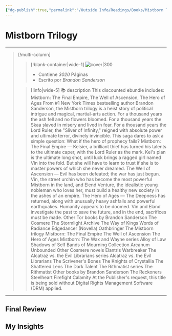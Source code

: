 ```yaml
---
{"dg-publish":true,"permalink":"/Outside Info/Readings/Books/Mistborn Trilogy/","title":"Mistborn Trilogy","updated":"2023-11-20T19:34:46.041-05:00"}
---
```



# Mistborn Trilogy
- - -
> [!multi-column]
> 
> > [!blank-container|wide-1]
> >  ![cover|300](http://books.google.com/books/content?id=F8u01NaEZU0C&printsec=frontcover&img=1&zoom=1&edge=curl&source=gbs_api)
> >- Contiene *3020* Páginas
> >- Escrito por *Brandon Sanderson*
> 
> > [!info|wide-5] 📚 description
> > This discounted ebundle includes: Mistborn: The Final Empire, The Well of Ascension, The Hero of Ages From #1 New York Times bestselling author Brandon Sanderson, the Mistborn trilogy is a heist story of political intrigue and magical, martial-arts action. For a thousand years the ash fell and no flowers bloomed. For a thousand years the Skaa slaved in misery and lived in fear. For a thousand years the Lord Ruler, the "Sliver of Infinity," reigned with absolute power and ultimate terror, divinely invincible. This saga dares to ask a simple question: What if the hero of prophecy fails? Mistborn: The Final Empire — Kelsier, a brilliant thief has turned his talents to the ultimate caper, with the Lord Ruler as the mark. Kel's plan is the ultimate long shot, until luck brings a ragged girl named Vin into the fold. But she will have to learn to trust if she is to master powers of which she never dreamed. The Well of Ascension — Evil has been defeated; the war has just begun. Vin, the street urchin who has become the most powerful Mistborn in the land, and Elend Venture, the idealistic young nobleman who loves her, must build a healthy new society in the ashes of an empire. The Hero of Ages — The Deepness has returned, along with unusually heavy ashfalls and powerful earthquakes. Humanity appears to be doomed. Vin and Eland investigate the past to save the future, and in the end, sacrifices must be made. Other Tor books by Brandon Sanderson The Cosmere The Stormlight Archive The Way of Kings Words of Radiance Edgedancer (Novella) Oathbringer The Mistborn trilogy Mistborn: The Final Empire The Well of Ascension The Hero of Ages Mistborn: The Wax and Wayne series Alloy of Law Shadows of Self Bands of Mourning Collection Arcanum Unbounded Other Cosmere novels Elantris Warbreaker The Alcatraz vs. the Evil Librarians series Alcatraz vs. the Evil Librarians The Scrivener's Bones The Knights of Crystallia The Shattered Lens The Dark Talent The Rithmatist series The Rithmatist Other books by Brandon Sanderson The Reckoners Steelheart Firefight Calamity At the Publisher's request, this title is being sold without Digital Rights Management Software (DRM) applied.
> 

- - -

## Final Review

## My Insights